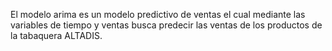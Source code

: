 El modelo arima es un modelo predictivo de ventas el cual mediante las variables de tiempo y ventas busca predecir las ventas de los productos de la tabaquera ALTADIS. 
